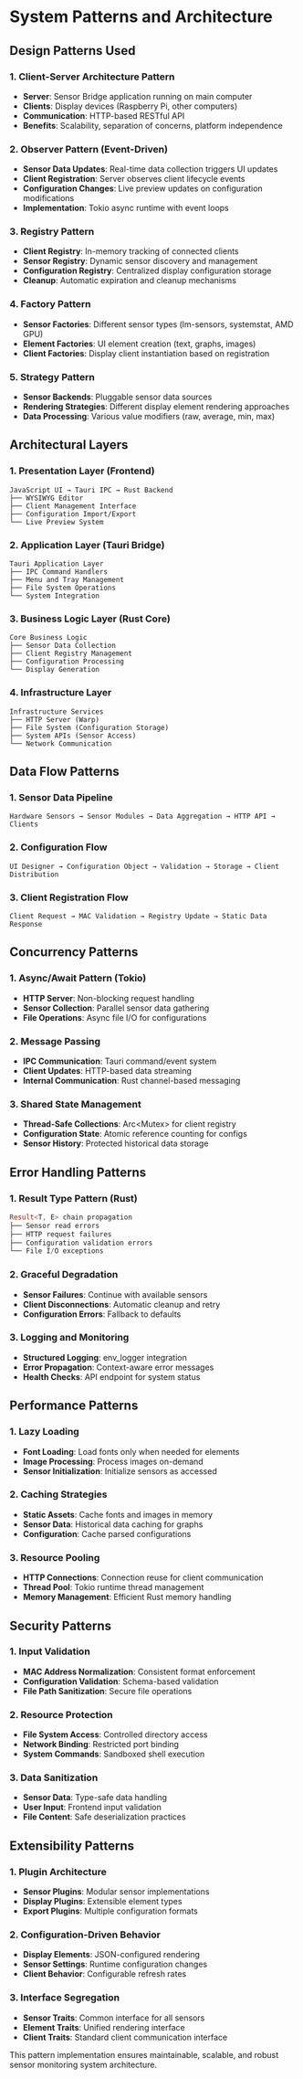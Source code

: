 # System Patterns and Architecture

## Design Patterns Used

### 1. Client-Server Architecture Pattern
- **Server**: Sensor Bridge application running on main computer
- **Clients**: Display devices (Raspberry Pi, other computers)
- **Communication**: HTTP-based RESTful API
- **Benefits**: Scalability, separation of concerns, platform independence

### 2. Observer Pattern (Event-Driven)
- **Sensor Data Updates**: Real-time data collection triggers UI updates
- **Client Registration**: Server observes client lifecycle events
- **Configuration Changes**: Live preview updates on configuration modifications
- **Implementation**: Tokio async runtime with event loops

### 3. Registry Pattern
- **Client Registry**: In-memory tracking of connected clients
- **Sensor Registry**: Dynamic sensor discovery and management
- **Configuration Registry**: Centralized display configuration storage
- **Cleanup**: Automatic expiration and cleanup mechanisms

### 4. Factory Pattern
- **Sensor Factories**: Different sensor types (lm-sensors, systemstat, AMD GPU)
- **Element Factories**: UI element creation (text, graphs, images)
- **Client Factories**: Display client instantiation based on registration

### 5. Strategy Pattern
- **Sensor Backends**: Pluggable sensor data sources
- **Rendering Strategies**: Different display element rendering approaches
- **Data Processing**: Various value modifiers (raw, average, min, max)

## Architectural Layers

### 1. Presentation Layer (Frontend)
```
JavaScript UI → Tauri IPC → Rust Backend
├── WYSIWYG Editor
├── Client Management Interface
├── Configuration Import/Export
└── Live Preview System
```

### 2. Application Layer (Tauri Bridge)
```
Tauri Application Layer
├── IPC Command Handlers
├── Menu and Tray Management
├── File System Operations
└── System Integration
```

### 3. Business Logic Layer (Rust Core)
```
Core Business Logic
├── Sensor Data Collection
├── Client Registry Management
├── Configuration Processing
└── Display Generation
```

### 4. Infrastructure Layer
```
Infrastructure Services
├── HTTP Server (Warp)
├── File System (Configuration Storage)
├── System APIs (Sensor Access)
└── Network Communication
```

## Data Flow Patterns

### 1. Sensor Data Pipeline
```
Hardware Sensors → Sensor Modules → Data Aggregation → HTTP API → Clients
```

### 2. Configuration Flow
```
UI Designer → Configuration Object → Validation → Storage → Client Distribution
```

### 3. Client Registration Flow
```
Client Request → MAC Validation → Registry Update → Static Data Response
```

## Concurrency Patterns

### 1. Async/Await Pattern (Tokio)
- **HTTP Server**: Non-blocking request handling
- **Sensor Collection**: Parallel sensor data gathering
- **File Operations**: Async file I/O for configurations

### 2. Message Passing
- **IPC Communication**: Tauri command/event system
- **Client Updates**: HTTP-based data streaming
- **Internal Communication**: Rust channel-based messaging

### 3. Shared State Management
- **Thread-Safe Collections**: Arc<Mutex<T>> for client registry
- **Configuration State**: Atomic reference counting for configs
- **Sensor History**: Protected historical data storage

## Error Handling Patterns

### 1. Result Type Pattern (Rust)
```rust
Result<T, E> chain propagation
├── Sensor read errors
├── HTTP request failures
├── Configuration validation errors
└── File I/O exceptions
```

### 2. Graceful Degradation
- **Sensor Failures**: Continue with available sensors
- **Client Disconnections**: Automatic cleanup and retry
- **Configuration Errors**: Fallback to defaults

### 3. Logging and Monitoring
- **Structured Logging**: env_logger integration
- **Error Propagation**: Context-aware error messages
- **Health Checks**: API endpoint for system status

## Performance Patterns

### 1. Lazy Loading
- **Font Loading**: Load fonts only when needed for elements
- **Image Processing**: Process images on-demand
- **Sensor Initialization**: Initialize sensors as accessed

### 2. Caching Strategies
- **Static Assets**: Cache fonts and images in memory
- **Sensor Data**: Historical data caching for graphs
- **Configuration**: Cache parsed configurations

### 3. Resource Pooling
- **HTTP Connections**: Connection reuse for client communication
- **Thread Pool**: Tokio runtime thread management
- **Memory Management**: Efficient Rust memory handling

## Security Patterns

### 1. Input Validation
- **MAC Address Normalization**: Consistent format enforcement
- **Configuration Validation**: Schema-based validation
- **File Path Sanitization**: Secure file operations

### 2. Resource Protection
- **File System Access**: Controlled directory access
- **Network Binding**: Restricted port binding
- **System Commands**: Sandboxed shell execution

### 3. Data Sanitization
- **Sensor Data**: Type-safe data handling
- **User Input**: Frontend input validation
- **File Content**: Safe deserialization practices

## Extensibility Patterns

### 1. Plugin Architecture
- **Sensor Plugins**: Modular sensor implementations
- **Display Plugins**: Extensible element types
- **Export Plugins**: Multiple configuration formats

### 2. Configuration-Driven Behavior
- **Display Elements**: JSON-configured rendering
- **Sensor Settings**: Runtime configuration changes
- **Client Behavior**: Configurable refresh rates

### 3. Interface Segregation
- **Sensor Traits**: Common interface for all sensors
- **Element Traits**: Unified rendering interface
- **Client Traits**: Standard client communication interface

This pattern implementation ensures maintainable, scalable, and robust sensor monitoring system architecture.